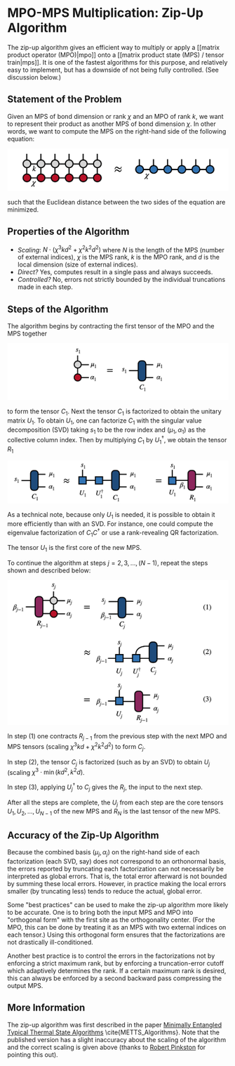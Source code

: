 # MPO-MPS Multiplication: Zip-Up Algorithm

The zip-up algorithm gives an efficient
way to multiply or apply a [[matrix product operator (MPO)|mpo]] 
onto a [[matrix product state (MPS) / tensor train|mps]].
It is one of the fastest algorithms for this purpose, and relatively
easy to implement, but has a downside of not being fully controlled.
(See discussion below.)

## Statement of the Problem

Given an MPS of bond dimension or rank $\chi$ and an MPO of rank $k$,
we want to represent their product as another MPS of bond dimension $\chi$.
In other words, we want to compute the MPS on the right-hand side of the following
equation:

![medium](mpo_mps_product.png)

such that the Euclidean distance between the two sides of the equation
are minimized.

## Properties of the Algorithm

* *Scaling*: $N\cdot(\chi^3 k d^2 + \chi^2 k^2 d^2)$ where $N$ is the length of the MPS (number of external indices), $\chi$ is the MPS rank, $k$ is the MPO rank, and $d$ is the local dimension (size of external indices).
* *Direct?* Yes, computes result in a single pass and always succeeds.
* *Controlled?* No, errors not strictly bounded by the individual truncations made in each step.

## Steps of the Algorithm

The algorithm begins by contracting the first tensor of the MPO and the MPS together

![medium](initial_product.png)

to form the tensor $C_1$. Next the tensor $C_1$ is factorized to obtain the unitary matrix $U_1$. To obtain $U_1$, one can factorize $C_1$ with the singular value decomposition (SVD) taking $s_1$ to be the row index and $(\mu_1,\alpha_1)$ as the collective column index. Then by multiplying $C_1$ by $U^\dagger_1$, we obtain the tensor $R_1$

![medium](C1_factorization.png)

As a technical note, because only $U_1$ is needed, it is possible to obtain it more efficiently than with an SVD. For instance, one could compute the eigenvalue factorization of $C_1 C^\dagger$ or use a rank-revealing QR factorization.

The tensor $U_1$ is the first core of the new MPS.

To continue the algorithm at steps $j=2,3,\ldots,(N-1)$, repeat the steps shown and described below:

![medium](main_zip_up_loop.png)

In step (1) one contracts $R_{j-1}$ from the previous step with the next MPO and MPS tensors (scaling $\chi^3 k d + \chi^2 k^2 d^2$) to form $C_j$. 

In step (2), the tensor $C_j$ is factorized (such as by an SVD) to obtain $U_j$ (scaling $\chi^3 \cdot \min(k d^2, k^2 d)$. 

In step (3), applying $U^\dagger_j$ to $C_j$ gives the $R_j$, the input to the next step.

After all the steps are complete, the $U_j$ from each step are the core tensors $U_1, U_2, \ldots, U_{N-1}$ of the new MPS and $R_N$ is the last tensor of the new MPS.

## Accuracy of the Zip-Up Algorithm

Because the combined basis $(\mu_j, \alpha_j)$ on the right-hand side of each factorization (each SVD, say) does not correspond to an orthonormal basis, the errors reported by truncating each factorization can not necessarily be interpreted as global errors. That is, the total error afterward is not bounded by summing these local errors. However, in practice making the local errors smaller (by truncating less) tends to reduce the actual, global error.

Some "best practices" can be used to make the zip-up algorithm more likely to be accurate. One is to bring both the input MPS and MPO into "orthogonal form" with the first site as the orthogonality center. (For the MPO, this can be done by treating it as an MPS with two external indices on each tensor.) Using this orthogonal form ensures that the factorizations are not drastically ill-conditioned.

Another best practice is to control the errors in the factorizations not by enforcing a strict maximum rank, but by enforcing a truncation-error cutoff which adaptively determines the rank. If a certain maximum rank is desired, this can always be enforced by a second backward pass compressing the output MPS.

## More Information

The zip-up algorithm was first described in the paper [Minimally Entangled Typical Thermal State Algorithms](https://iopscience.iop.org/article/10.1088/1367-2630/12/5/055026/meta) \cite{METTS_Algorithms}. Note that the published version has a slight inaccuracy about the scaling of the algorithm and the correct scaling is given above (thanks to [Robert Pinkston](https://www.linkedin.com/in/robert-pinkston-pe-14942882/) for pointing this out).



